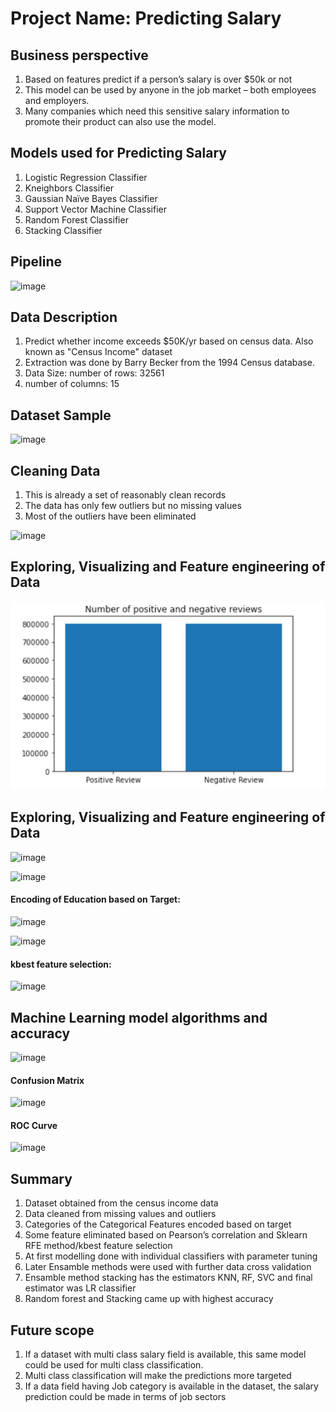 # Project Name: Predicting Salary

## Business perspective
1.	Based on features predict if a person’s salary is over $50k or not
2.	This model can be used by anyone in the job market – both employees and employers.
3.	Many companies which need this sensitive salary information to promote their product can also use the model.

## Models used for Predicting Salary
1.	Logistic Regression Classifier
2.	Kneighbors Classifier
3.	Gaussian Naïve Bayes Classifier
4.	Support Vector Machine Classifier
5.	Random Forest Classifier
6.	Stacking Classifier


## Pipeline
![image](https://github.com/mashukul/data_analytics/assets/71208684/18a6f194-2082-4d49-899c-66d6880eebca)



## Data Description

1.	Predict whether income exceeds $50K/yr based on census data. Also known as "Census Income" dataset
2.	Extraction was done by Barry Becker from the 1994 Census database. 
3.	Data Size: number of rows: 32561 
4.	number of columns: 15

## Dataset Sample
![image](https://github.com/mashukul/data_analytics/assets/71208684/b7c5fc8e-f38f-4986-9c11-1b8f5dc3d927)


## Cleaning Data
1.	This is already a set of reasonably clean records
2.	The data has only few outliers but no missing values
3.	Most of the outliers have been eliminated 

![image](https://github.com/mashukul/data_analytics/assets/71208684/7934c967-fcf0-4410-a127-53a4eee27ef6)


## Exploring, Visualizing and Feature engineering of Data

![image](https://github.com/mashukul/data_analytics/blob/main/assets/fig4.jpg)


## Exploring, Visualizing and Feature engineering of Data
![image](https://github.com/mashukul/data_analytics/assets/71208684/2d4d0c25-b0fd-4fe8-90c8-fcfa894d2681)

![image](https://github.com/mashukul/data_analytics/assets/71208684/4568c7aa-c4bb-405f-825b-53722835e1c3)

#### Encoding of Education based on Target:
![image](https://github.com/mashukul/data_analytics/assets/71208684/100f9d07-4ca3-410c-bf3d-2e40db0eaf7e)

![image](https://github.com/mashukul/data_analytics/assets/71208684/0553fc82-4337-4b34-8eca-99f5aaa78114)
#### kbest feature selection:
![image](https://github.com/mashukul/data_analytics/assets/71208684/e81781a8-9115-40e4-b010-37b8bcf7e430)


## Machine Learning model algorithms and accuracy
![image](https://github.com/mashukul/data_analytics/assets/71208684/c354e7d0-c05f-431d-abfa-d28a86002615)

#### Confusion Matrix
![image](https://github.com/mashukul/data_analytics/assets/71208684/62a47b1d-31b8-4e1f-b9cf-b15e48169d23)

#### ROC Curve
![image](https://github.com/mashukul/data_analytics/assets/71208684/67dc28ba-200e-4fe0-9739-dbf1cca9bc00)

## Summary
1.	Dataset obtained from the census income data
2.	Data cleaned from missing values and outliers
3.	Categories of the Categorical Features encoded based on target
4.	Some feature eliminated based on Pearson’s correlation and Sklearn RFE method/kbest feature selection
5.	At first modelling done with individual classifiers with parameter tuning
6.	Later Ensamble methods were used with further data cross validation
7.	Ensamble method stacking has the estimators KNN, RF, SVC and final estimator was LR classifier
8.	Random forest and Stacking came up with highest accuracy


## Future scope
1.	If a dataset  with multi class salary field is available, this same model could be used for multi class classification.
2.	Multi class classification will make the predictions more targeted
3.	If a data field having Job category is available in the dataset, the salary prediction could be made in terms of job sectors
